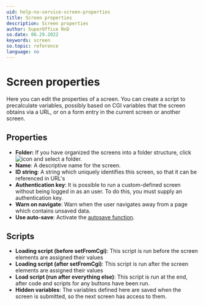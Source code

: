 ```yaml
---
uid: help-no-service-screen-properties
title: Screen properties
description: Screen properties
author: SuperOffice RnD
so.date: 06.29.2022
keywords: screen
so.topic: reference
language: no
---
```


# Screen properties

Here you can edit the properties of a screen. You can create a script to precalculate variables, possibly based on CGI variables that the screen obtains via a URL, or on a form entry in the current screen or another screen.

## Properties

* **Folder:** If you have organized the screens into a folder structure, click ![icon][img1] and select a folder.
* **Name**: A descriptive name for the screen.
* **ID string**: A string which uniquely identifies this screen, so that it can be referenced in URL's
* **Authentication key**: It is possible to run a custom-defined screen without being logged in as an user. To do this, you must supply an authentication key.
* **Warn on navigate**: Warn when the user navigates away from a page which contains unsaved data.
* **Use auto-save**: Activate the [autosave function][1].

## Scripts

* **Loading script (before setFromCgi)**: This script is run before the screen elements are assigned their values
* **Loading script (after setFromCgi)**: This script is run after the screen elements are assigned their values
* **Load script (run after everything else)**: This script is run at the end, after code and scripts for any buttons have been run.
* **Hidden variables**: The variables defined here are saved when the screen is submitted, so the next screen has access to them.

<!-- Referenced links -->
[1]: ../../../request/learn/howto/create.md

<!-- Referenced images -->
[img1]: ../../../../../common/icons/dropdown-arrow.png

